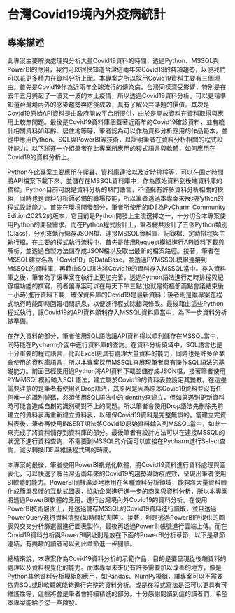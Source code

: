 # 台灣Covid19境內外疫病統計
## 專案描述
此專案主要解決處理與分析大量Covid19資料的時間，透過Python、MSSQL與PowerBI的應用，我們可以很快知道台灣這兩年來Covid19的各項趨勢，以便我們可以花更多精力在資料分析上面。本專案之所以採用Covid19資料主要有三個理由。首先是Covid19作為近兩年全球流行的傳染病，台灣同樣深受影響，特別是在去年五月興起了一波又一波的本土疫情，所以透過Covid19資料分析，可以更精準知道台灣境內外的感染趨勢與防疫成效，具有了解公共議題的價值。其次是Covid19原始API資料是由政府開放平台所提供，由於是開放資料在資料取得與應用上較無問題。最後是Covid19資料庫涵蓋著近兩年的Covid19確診資料，並有統計相關資料如年齡、居住地等等，筆者認為可以作為資料分析應用的作品範本，並從中應用Python、SQL與PowerBI等技術，以證明筆者在資料分析相關的程式設計能力。以下將逐一介紹筆者在此專案所應用的程式語言與軟體，如何應用在Covid19的資料分析上。

Python在此專案主要應用在爬蟲、資料庫連接以及定時排程等，可以在固定時間將API檔案下載下來，並儲存在MSSQL資料庫中，作為原始資料到後端資料庫的橋樑。Python目前可說是資料分析的熱門語言，不僅擁有許多資料分析相關的模組，同時也是資料分析師必備的職場技能，所以筆者透過本專案來展現Python的程式設計能力。首先在環境開發部分，筆者所使用的IDE為PyCharm Community Edition2021.2的版本，它目前是Python開發上主流選擇之一，十分切合本專案使用Python的開發需求。而在Python程式設計上，筆者總共設計了五個Python類別(Class)，分別來執行儲存JSON檔、連接MSSQL資料庫、記錄檔、定時排程與主執行檔。在主要的程式執行流程中，首先是使用Request模組進行API資料下載與解析，並透過自製方法儲存成JSON檔以及取出最新的檔案路徑。接著，筆者在MSSQL建立名為「Covid19」的DataBase，並透過PYMSSQL模組連接到MSSQL的資料庫，再藉由SQL語法將Covid19的資料存入MSSQL當中。存入資料庫之後，筆者為了讓專案在執行上更加完善，透過Python語法進行定時排程與紀錄檔功能的撰寫，前者讓專案可以在每天下午三點(也就是衛福部兩點會議結束後一小時)進行資料下載，確保資料庫的Covid19是最新資料；後者則是讓專案在程式執行時能即時回報相關訊息，以便進行程式除錯與修改。最後藉由這些Python程式執行，讓Covid19的API資料順利存入MSSQL資料庫當中，為下一步資料分析做準備。

在存入資料的部分，筆者使用SQL語法讓API資料得以順利儲存在MSSQL當中，同時能在Pycharm介面中進行資料庫的查詢。在資料分析領域中，SQL語言也是十分重要的程式語言，比起Excel更具有處理大量資料的能力，同時也是許多企業會使用的資料庫語言，所以本專案採用MSSQL來展現筆者具有操作SQL語法的基礎能力。前面已經使用過Python將API資料下載並儲存成JSON檔，接著筆者使用PYMMSQL模組輸入SQL語法，建立屬於Covid19的資料表並設定其變數。在這邊需要注意的是筆者有使用到Drop語法，其原因是因為原本Covid19資料並沒有任何唯一的識別號碼，必須使用SQL語法中的Identity來建立，但如果遇到更新資料時可能會造成自創的識別碼對不上的問題。所以筆者會使用Drop語法先刪除先前建立的資料表再重新建立資料表，以確保Covid19資料是完整無誤的。當建立完資料表後，筆者再使用INSERT語法將Covid19原始資料輸入到MSSQL當中，如此一來完成了將資料儲存到資料庫的部分。最後筆者有設計方法可以在連接MSSQL的狀況下進行資料查詢，不需要到MSSQL的介面可以直接在Pycharm進行Select查詢，減少轉換IDE與維護程式碼的時間。

本專案的最後，筆者使用PowerBI視覺化軟體，將Covid19資料進行資料處理與圖表化，可以快速了解台灣近兩年來的Covid19的趨勢與防疫成效，呈現出筆者使用BI軟體的能力。PowerBI同樣廣泛地應用在各種資料分析領域，能夠將大量資料轉化成簡單易懂的互動式圖表，協助企業進行進一步的商業與資料分析，所以本專案將透過PowerBI軟體的應用，進行台灣境內外Covid19的資料分析。在使用PowerBI技術層面上，是透過儲存MSSQL的Covid19資料進行讀取，並且透過PowerQuery進行資料清整(如時間切割等)。接著，則是透過PowerBI所提供的圖表與交叉分析篩選器進行圖表製作，最後再透過PowerBI帳號進行雲端上傳。而在Covid19資料分析與PowerBI網址則是放在下面的PowerBI分析章節，以下是章節連結，有興趣的讀者可以到此章節進一步閱讀。

總結來說，本專案作為Covid19資料分析的示範作品，目的是要呈現從後端資料的處理以及資料視覺化的能力。而本專案未來仍有許多需要加以改善的地方，像是Python其他資料分析模組的應用，如Pandas、NumPy模組，讓專案可以不需要依靠SQL或BI軟體就能夠進行完整的資料分析。或是在程式寫法是否可以更具有可維護性等，這些將會是筆者會持續精進的部分。十分感謝閱讀到這的讀者們，希望本專案能給予您一些啟發。

